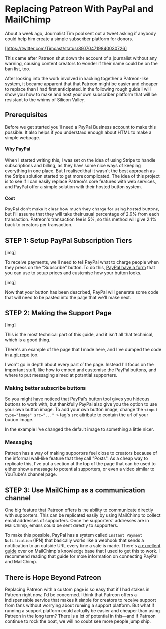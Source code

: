 # Replacing Patreon With PayPal and MailChimp

About a week ago, Journalist Tim pool sent out a tweet asking if anybody could help him create a simple subscriber platform for donors. 

[https://twitter.com/Timcast/status/890704719840030726]

This came after Patreon shut down the account of a journalist without any warning, causing content creators to wonder if their name could be on the ban list, too.

After looking into the work involved in hacking together a Patreon-like system, it became apparent that that Patreon might be easier and cheaper to replace than I had first anticipated. In the following rough guide I will show you how to make and host your own subscriber platform that will be resistant to the whims of Silicon Valley.

## Prerequisites 
Before we get started you'll need a PayPal Business account to make this possible. It also helps if you understand enough about HTML to make a simple webpage.

#### Why PayPal
When I started writing this, I was set on the idea of using Stripe to handle subscriptions and billing, as they have some nice ways of keeping everything in one place. But I realised that it wasn't the best approach as the Stripe solution started to get more complicated. The idea of this project is to see if I can easily replace Patreon's core features with web services, and PayPal offer a simple solution with their hosted button system.

#### Cost
PayPal don't make it clear how much they charge for using hosted buttons, but I'll assume that they will take their usual percentage of 2.9% from each transaction. Patreon's transaction fee is 5%, so this method will give 2.1% back to creators per transaction.

## STEP 1: Setup PayPal Subscription Tiers
[img]

To receive payments, we'll need to tell PayPal what to charge people when they press on the "Subscribe" button. To do this, [PayPal have a form](https://www.paypal.com/buttons/select) that you can use to setup prices and customise how your button looks.

[img]

Now that your button has been described, PayPal will generate some code that will need to be pasted into the page that we'll make next.

## STEP 2: Making the Support Page
[img]

This is the most technical part of this guide, and it isn't all that technical, which is a good thing.

There's an example of the page that I made here, and I've dumped the code in [a git repo](https://github.com/nosajio/my-patron) too.

I won't go in depth about every part of the page. Instead I'll focus on the important stuff, like how to embed and customise the PayPal buttons, and where to put messaging aimed at potential supporters.

### Making better subscribe buttons
So you might have noticed that PayPal's button tool gives you hideous buttons to work with, but thankfully PayPal also give you the option to use your own button image. To add your own button image, change the `<input type="image" src="..." >` tag's `src` attribute to contain the url of your button image.

In the example I've changed the default image to something a little nicer.

### Messaging
Patreon has a way of making supporters feel close to creators because of the informal wall-like feature that they call "Posts". As a cheap way to replicate this, I've put a section at the top of the page that can be used to either show a message to potential supporters, or even a video similar to YouTube's channel page.

## STEP 3: Use MailChimp as a communication channel
One big feature that Patreon offers is the ability to communicate directly with supporters. This can be replicated easily by using MailChimp to collect email addresses of supporters. Once the supporters' addresses are in MailChimp, emails could be sent directly to supporters.

To make this possible, PayPal has a system called `Instant Payment Notification` (IPN) that basically works like a webhook that sends a notification to an outside URL every time a sale is made. There's [a excellent guide](http://kb.mailchimp.com/integrations/e-commerce/use-paypal-with-mailchimp) over on MailChimp's knowledge base that I used to get this to work. I recommend reading that guide for more information on connecting PayPal and MailChimp.

## There is Hope Beyond Patreon
Replacing Patreon with a custom page is so easy that if I had stakes in Patreon right now, I'd be concerned. I think that Patreon offers a indispensable service that makes it simple for creators to receive support from fans without worrying about running a support platform. But what if running a support platform could actually be easier and cheaper than using Patreon in the long term? There is a lot of potential in this—and if Patreon continue to rock the boat, we will no doubt see more people jump ship.